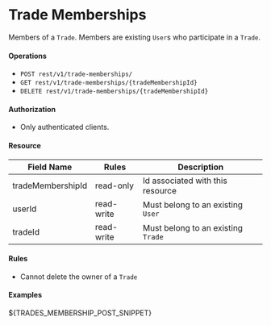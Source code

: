 Trade Memberships
=================
Members of a `Trade`. Members are existing `User`s who participate in a `Trade`.  

#### Operations
* `POST rest/v1/trade-memberships/`
* `GET rest/v1/trade-memberships/{tradeMembershipId}`
* `DELETE rest/v1/trade-memberships/{tradeMembershipId}`

#### Authorization
* Only authenticated clients.

#### Resource
| Field Name | Rules | Description |
| ---------- | ----- | ----------- |
tradeMembershipId | read-only | Id associated with this resource
userId | read-write | Must belong to an existing `User`
tradeId | read-write | Must belong to an existing `Trade`

#### Rules
* Cannot delete the owner of a `Trade`

#### Examples
${TRADES_MEMBERSHIP_POST_SNIPPET}
